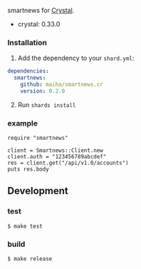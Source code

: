 smartnews for [Crystal](http://crystal-lang.org/).

- crystal: 0.33.0

### Installation

1. Add the dependency to your `shard.yml`:

```yaml
dependencies:
  smartnews:
    github: maiha/smartnews.cr
    version: 0.2.0
```

2. Run `shards install`

### example

```crystal
require "smartnews"

client = Smartnews::Client.new
client.auth = "123456789abcdef"
res = client.get("/api/v1.0/accounts")
puts res.body
```

## Development

### test

```console
$ make test
```

### build

```console
$ make release
```

